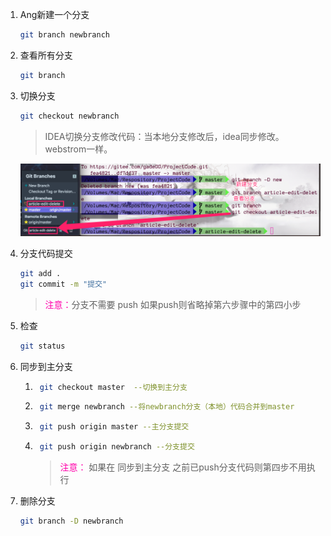 1. Ang新建一个分支

	```bash
	git branch newbranch
	```

2. 查看所有分支

	```bash
	git branch
	```

3. 切换分支

	```bash
	git checkout newbranch
	```

	> IDEA切换分支修改代码：当本地分支修改后，idea同步修改。webstrom一样。

	![image-20201104211953138](分支操作.assets/image-20201104211953138.png)

4. 分支代码提交

	```bash
	git add . 
	git commit -m "提交"
	```

	> <font color=ff00aa>注意：</font>分支不需要 push 如果push则省略掉第六步骤中的第四小步

5. 检查

	```bash
	git status
	```

6. 同步到主分支

	1. ```bash
		git checkout master  --切换到主分支
		```

	2. ```bash
		git merge newbranch --将newbranch分支（本地）代码合并到master
		```

	3. ```bash
		git push origin master --主分支提交
		```

	4. ```bash
		git push origin newbranch --分支提交
		```

		> <font color=ff00aa>注意：</font> 如果在   同步到主分支    之前已push分支代码则第四步不用执行

7. 删除分支

	```bash
	git branch -D newbranch
	```

	